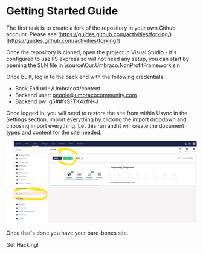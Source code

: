 # Getting Started Guide

The first task is to create a fork of the repository in your own Github account. Please see (https://guides.github.com/activities/forking/)[https://guides.github.com/activities/forking/]

Once the repository is cloned, open the project in Visual Studio - it's configured to use IIS express so will not need any setup, you can start by opening the SLN file in \source\Our.Umbraco.NonProfitFramework.sln

Once built, log in to the back end with the following credentials

 - Back End url : /Umbraco#/content
 - Backend user: people@umbracocommunity.com
 - Backend pw: g5##fsS?TK4xfN*J

Once logged in, you will need to restore the site from within Usync in the Settings section, import everything by clicking the import dropdown and choosing import everything. Let this run and it will create the document types and content for the site needed.

![Import content](/docs/img/getting-started-uSync.png)

Once that's done you have your bare-bones site. 

Get Hacking!
